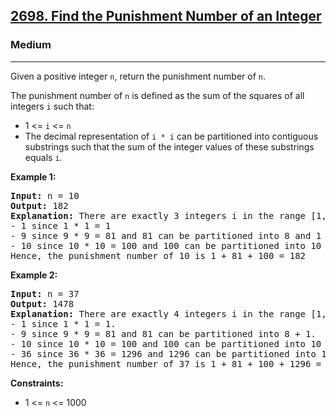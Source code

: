 <h2><a href="https://leetcode.com/problems/find-the-punishment-number-of-an-integer">2698. Find the Punishment Number of an Integer</a></h2>
<h3>Medium</h3>
<hr>
<p>Given a positive integer <code>n</code>, return the punishment number of <code>n</code>.</p>
<p>The punishment number of <code>n</code> is defined as the sum of the squares of all integers <code>i</code> such that:</p>
<ul>
  <li>1 <= <code>i</code> <= <code>n</code></li>
  <li>The decimal representation of <code>i * i</code> can be partitioned into contiguous substrings such that the sum of the integer values of these substrings equals <code>i</code>.</li>
</ul>
<p><strong>Example 1:</strong></p>
<pre>
<strong>Input:</strong> n = 10
<strong>Output:</strong> 182
<strong>Explanation:</strong> There are exactly 3 integers i in the range [1, 10] that satisfy the conditions in the statement:
- 1 since 1 * 1 = 1
- 9 since 9 * 9 = 81 and 81 can be partitioned into 8 and 1 with a sum equal to 8 + 1 == 9.
- 10 since 10 * 10 = 100 and 100 can be partitioned into 10 and 0 with a sum equal to 10 + 0 == 10.
Hence, the punishment number of 10 is 1 + 81 + 100 = 182
</pre>
<p><strong>Example 2:</strong></p>
<pre>
<strong>Input:</strong> n = 37
<strong>Output:</strong> 1478
<strong>Explanation:</strong> There are exactly 4 integers i in the range [1, 37] that satisfy the conditions in the statement:
- 1 since 1 * 1 = 1.
- 9 since 9 * 9 = 81 and 81 can be partitioned into 8 + 1.
- 10 since 10 * 10 = 100 and 100 can be partitioned into 10 + 0.
- 36 since 36 * 36 = 1296 and 1296 can be partitioned into 1 + 29 + 6.
Hence, the punishment number of 37 is 1 + 81 + 100 + 1296 = 1478
</pre>
<p><strong>Constraints:</strong></p>
<ul>
  <li>1 <= <code>n</code> <= 1000</li>
</ul>
